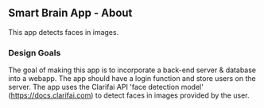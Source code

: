 ## Smart Brain App - About
This app detects faces in images.

### Design Goals
The goal of making this app is to incorporate a back-end server & database into a webapp. The app should have a login function and store users on the server. The app uses the Clarifai API 'face detection model' (https://docs.clarifai.com) to detect faces in images provided by the user.
